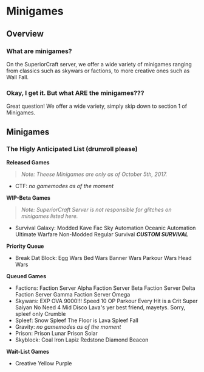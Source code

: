 # Minigames

## Overview

### What are minigames?
On the SuperiorCraft server, we offer a wide variety of minigames ranging from classics such as skywars or factions, to more creative ones such as Wall Fall.

### Okay, I get it. But what ARE the minigames???
Great question! We offer a wide variety, simply skip down to section 1 of Minigames.

## Minigames

### The Higly Anticipated List (drumroll please)
**Released Games**
> *Note: Theese Minigames are only as of October 5th, 2017.*
 - CTF:
  *no gamemodes as of the moment*
  
**WIP-Beta Games**
> *Note: SuperiorCraft Server is not responsible for glitches on minigames listed here.*
 - Survival Galaxy:
  Modded 
    Kave Fac
    Sky Automation
    Oceanic Automation
    Ultimate Warfare
  Non-Modded
    Regular Survival
    ***CUSTOM SURVIVAL***
  
**Priority Queue**
 - Break Dat Block:
  Egg Wars
  Bed Wars
  Banner Wars
  Parkour Wars
  Head Wars

**Queued Games**
 - Factions:
  Faction Server Alpha
  Faction Server Beta
  Faction Server Delta
  Faction Server Gamma
  Faction Server Omega
 - Skywars:
  EXP OVA 9000!!!
  Speed 10 OP
  Parkour
  Every Hit is a Crit
  Super Saiyan
  No Need 4 Mid
  Disco
  Lava's yer best friend, mayetys.
  Sorry, spleef only
  Crumble
 - Spleef:
  Snow Spleef
  The Floor is Lava
  Spleef Fall
 - Gravity:
  *no gamemodes as of the moment*
 - Prison:
  Prison Lunar
  Prison Solar
 - Skyblock:
  Coal
  Iron
  Lapiz
  Redstone
  Diamond
  Beacon
  
**Wait-List Games**
 - Creative
  Yellow
  Purple
